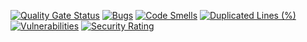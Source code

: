 [![Quality Gate Status](https://sonarcloud.io/api/project_badges/measure?project=p3choco_Tech_Learning_repo_SERVER&metric=alert_status)](https://sonarcloud.io/summary/new_code?id=p3choco_Tech_Learning_repo_SERVER)
[![Bugs](https://sonarcloud.io/api/project_badges/measure?project=p3choco_Tech_Learning_repo_SERVER&metric=bugs)](https://sonarcloud.io/summary/new_code?id=p3choco_Tech_Learning_repo_SERVER)
[![Code Smells](https://sonarcloud.io/api/project_badges/measure?project=p3choco_Tech_Learning_repo_SERVER&metric=code_smells)](https://sonarcloud.io/summary/new_code?id=p3choco_Tech_Learning_repo_SERVER)
[![Duplicated Lines (%)](https://sonarcloud.io/api/project_badges/measure?project=p3choco_Tech_Learning_repo_SERVER&metric=duplicated_lines_density)](https://sonarcloud.io/summary/new_code?id=p3choco_Tech_Learning_repo_SERVER)
[![Vulnerabilities](https://sonarcloud.io/api/project_badges/measure?project=p3choco_Tech_Learning_repo_SERVER&metric=vulnerabilities)](https://sonarcloud.io/summary/new_code?id=p3choco_Tech_Learning_repo_SERVER)
[![Security Rating](https://sonarcloud.io/api/project_badges/measure?project=p3choco_Tech_Learning_repo_SERVER&metric=security_rating)](https://sonarcloud.io/summary/new_code?id=p3choco_Tech_Learning_repo_SERVER)
